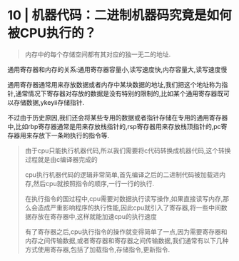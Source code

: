 # 10 | 机器代码：二进制机器码究竟是如何被CPU执行的？

> 内存中的每个存储空间都有其对应的独一无二的地址.

通用寄存器和内存的关系:通用寄存器容量小,读写速度快,内存容量大,读写速度慢

通用寄存器通常用来存放数据或者内存中某块数据的地址,我们把这个地址称为指针,通常情况下寄存器对存放的数据是没有特别的限制的,比如某个通用寄存器既可以存储数据,ykeyii存储指针.

不过由于历史原因,我们还会将某些专用的数据或者指针存储在专用的通用寄存器中,比如rbp寄存器通常是用来存放栈指针的,rsp寄存器用来存放栈顶指针的,pc寄存器用来存放下一条哟执行的指令等.

> 由于cpu只能执行机器代码,所以我们需要将c代码转换成机器代码,这个转换过程就是由c编译器完成的
>
> cpu执行机器代码的逻辑非常简单,首先编译之后的二进制代码被加载进内存,然后cpu就按照指令的顺序,一行一行的执行.
>
> 在执行指令的国过程中,cpu需要对数据执行读写操作,如果直接读写内存,那么会造成严重影响程序的执行性能,因此cpu就引入了寄存器,将一些中间数据存放在寄存器中,这样就能加速cpu的执行速度
>
>有了寄存器之后,cpu执行指令的操作就变得简单了一点,因为需要寄存器和内存之间传输数据,或者寄存器和寄存器之间传输数据,我们通常有以下几种方式使用寄存器,包括了加载指令,存储指令,更新指令.
